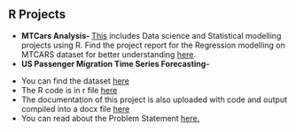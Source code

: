 ## R Projects <br/>
* <b> MTCars Analysis- </b>
[This](https://github.com/swarnima26796/Data-Science-Portfolio/blob/master/R%20Projects/MTCARS%20pbl.Rmd) includes Data science and Statistical modelling projects using R.
Find the project report for the Regression modelling on MTCARS dataset for better understanding [here](https://drive.google.com/file/d/1RfWK38RQPxvxht-5tGLrxrK-3L46aqXv/view?usp=sharing).
* <b> US Passenger Migration Time Series Forecasting- </b>
- You can find the dataset [here](https://github.com/swarnima26796/Data-Science-Portfolio/blob/master/R%20Projects/US%20Migration%20Prediction/UK%20Outward%20Passengers%20Movement.xls)
- The R code is in r file [here](https://github.com/swarnima26796/Data-Science-Portfolio/blob/master/R%20Projects/US%20Migration%20Prediction/TimeSeries-Swarnima.r)
- The documentation of this project is also uploaded with code and output compiled into a docx file [here](https://github.com/swarnima26796/Data-Science-Portfolio/blob/master/R%20Projects/US%20Migration%20Prediction/Time%20Series%20Business%20Case_code_and_output.docx)
- You can read about the Problem Statement [here.](https://github.com/swarnima26796/Data-Science-Portfolio/blob/master/R%20Projects/US%20Migration%20Prediction/Time%20Series%20Business%20Case.docx)


